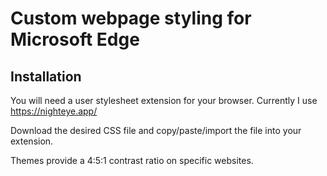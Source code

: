 # Custom webpage styling for Microsoft Edge

## Installation

You will need a user stylesheet extension for your browser. Currently I use https://nighteye.app/

Download the desired CSS file and copy/paste/import the file into your extension.

Themes provide a 4:5:1 contrast ratio on specific websites.
